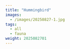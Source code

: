 ```yaml
---
title: "Hummingbird"
images:
  - /images/20250827-1.jpg
tags:
  - all
  - fauna
weight: 2025082701
---
```


